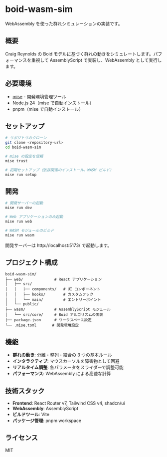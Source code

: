 # boid-wasm-sim

WebAssembly を使った群れシミュレーションの実装です。

## 概要

Craig Reynolds の Boid モデルに基づく群れの動きをシミュレートします。パフォーマンスを重視して AssemblyScript で実装し、WebAssembly として実行します。

## 必要環境

- [mise](https://github.com/jdx/mise) - 開発環境管理ツール
- Node.js 24（mise で自動インストール）
- pnpm（mise で自動インストール）

## セットアップ

```bash
# リポジトリのクローン
git clone <repository-url>
cd boid-wasm-sim

# mise の設定を信頼
mise trust

# 初期セットアップ（依存関係のインストール、WASM ビルド）
mise run setup
```

## 開発

```bash
# 開発サーバーの起動
mise run dev

# Web アプリケーションのみ起動
mise run web

# WASM モジュールのビルド
mise run wasm
```

開発サーバーは http://localhost:5173/ で起動します。

## プロジェクト構成

```
boid-wasm-sim/
├── web/              # React アプリケーション
│   ├── src/
│   │   ├── components/   # UI コンポーネント
│   │   ├── hooks/        # カスタムフック
│   │   └── main/         # エントリーポイント
│   └── public/
├── wasm/             # AssemblyScript モジュール
│   └── src/core/     # Boid アルゴリズムの実装
├── package.json      # ワークスペース設定
└── .mise.toml       # 開発環境設定
```

## 機能

- **群れの動き**: 分離・整列・結合の 3 つの基本ルール
- **インタラクティブ**: マウスカーソルを障害物として回避
- **リアルタイム調整**: 各パラメータをスライダーで調整可能
- **パフォーマンス**: WebAssembly による高速な計算

## 技術スタック

- **Frontend**: React Router v7, Tailwind CSS v4, shadcn/ui
- **WebAssembly**: AssemblyScript
- **ビルドツール**: Vite
- **パッケージ管理**: pnpm workspace

## ライセンス

MIT